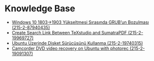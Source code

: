 # Knowledge Base

* [Windows 10 1803->1903 Yükseltmesi Sırasında GRUB’un Bozulması (215-2-87940435)](215-2-87940435-windows-10-grub-bozulmasi.md)
* [Create Search Link Between TeXstudio and SumatraPDF (215-2-19969727)](215-2-19969727-texstudio-sumatrapdf-search-link.md)
* [Ubuntu Üzerinde Disket Sürücüsünü Kullanma (215-2-19740315)](215-2-19740315-ubuntu-disket-surucusu-kullanma.md)
* [Camcorder DVD video recovery on Ubuntu with photorec (215-2-19091307)](215-2-19091307-photorec.md)
